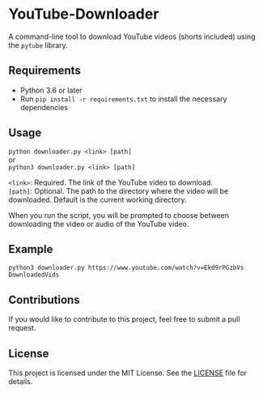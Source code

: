# YouTube-Downloader

A command-line tool to download YouTube videos (shorts included) using the `pytube` library.

## Requirements

- Python 3.6 or later
- Run `pip install -r requirements.txt` to install the necessary dependencies

## Usage

`python downloader.py <link> [path]`\
or\
`python3 downloader.py <link> [path]`

`<link>`: Required. The link of the YouTube video to download.\
`[path]`: Optional. The path to the directory where the video will be downloaded. Default is the current working directory.

When you run the script, you will be prompted to choose between downloading the video or audio of the YouTube video.

## Example

`python3 downloader.py https://www.youtube.com/watch?v=Ekd9rPGzbVs DownloadedVids`

## Contributions

If you would like to contribute to this project, feel free to submit a pull request.

## License

This project is licensed under the MIT License. See the [LICENSE](LICENSE) file for details.
